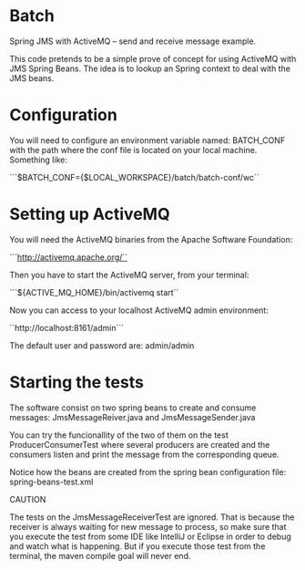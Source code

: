 # Batch
Spring JMS with ActiveMQ – send and receive message example.

This code pretends to be a simple prove of concept for using ActiveMQ with JMS Spring Beans. The idea is to lookup an Spring context to deal with the JMS beans.

# Configuration
You will need to configure an environment variable named: BATCH_CONF with the path where the conf file is located on your local machine. Something like:

```$BATCH_CONF={$LOCAL_WORKSPACE}/batch/batch-conf/wc``

# Setting up ActiveMQ
You will need the ActiveMQ binaries from the Apache Software Foundation:

```http://activemq.apache.org/``

Then you have to start the ActiveMQ server, from your terminal:

```${ACTIVE_MQ_HOME}/bin/activemq start``

Now you can access to your localhost ActiveMQ admin environment:

``http://localhost:8161/admin```

The default user and password are: admin/admin

# Starting the tests
The software consist on two spring beans to create and consume messages: JmsMessageReiver.java and JmsMessageSender.java

You can try the funcionallity of the two of them on the test ProducerConsumerTest where several producers are created and the consumers listen and print the message from the corresponding queue.

Notice how the beans are created from the spring bean configuration file: spring-beans-test.xml

CAUTION

The tests on the JmsMessageReceiverTest are ignored. That is because the receiver is always waiting for new message to process, so make sure that you execute the test from some IDE like IntelliJ or Eclipse in order to debug and watch what is happening. But if you execute those test from the terminal, the maven compile goal will never end.


